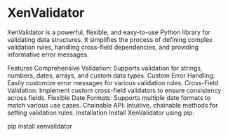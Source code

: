 # XenValidator
XenValidator is a powerful, flexible, and easy-to-use Python library for validating data structures. It simplifies the process of defining complex validation rules, handling cross-field dependencies, and providing informative error messages.

Features
Comprehensive Validation: Supports validation for strings, numbers, dates, arrays, and custom data types.
Custom Error Handling: Easily customize error messages for various validation rules.
Cross-Field Validation: Implement custom cross-field validators to ensure consistency across fields.
Flexible Date Formats: Supports multiple date formats to match various use cases.
Chainable API: Intuitive, chainable methods for setting validation rules.
Installation
Install XenValidator using pip:

pip install xenvalidator
